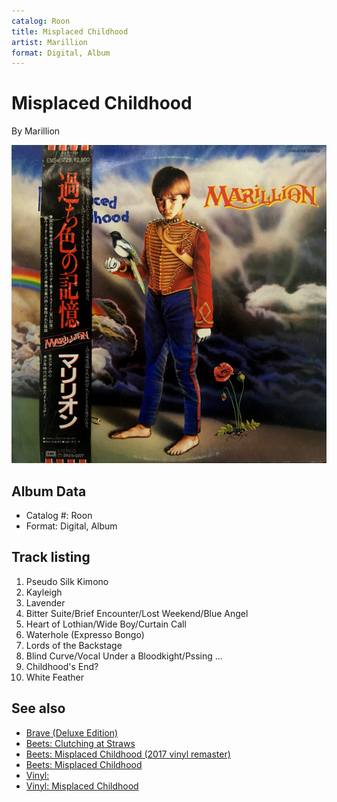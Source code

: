 ```yaml
---
catalog: Roon
title: Misplaced Childhood
artist: Marillion
format: Digital, Album
---
```


# Misplaced Childhood

By Marillion

![](../../assets/albumcovers/Marillion-Misplaced_Childhood.png)

## Album Data

- Catalog #: Roon
- Format: Digital, Album


## Track listing


1. Pseudo Silk Kimono
2. Kayleigh
3. Lavender
4. Bitter Suite/Brief Encounter/Lost Weekend/Blue Angel
5. Heart of Lothian/Wide Boy/Curtain Call
6. Waterhole (Expresso Bongo)
7. Lords of the Backstage
8. Blind Curve/Vocal Under a Bloodkight/Pssing ...
9. Childhood's End?
10. White Feather


## See also

- [Brave (Deluxe Edition)](Brave_Deluxe_Edition.md)
- [Beets: Clutching at Straws](../../Beets/Marillion/Clutching_at_Straws.md)
- [Beets: Misplaced Childhood (2017 vinyl remaster)](../../Beets/Marillion/Misplaced_Childhood_2017_vinyl_remaster.md)
- [Beets: Misplaced Childhood](../../Beets/Marillion/Misplaced_Childhood.md)
- [Vinyl: ](../../Vinyl/Marillion/Marillion.md)
- [Vinyl: Misplaced Childhood](../../Vinyl/Marillion/Misplaced_Childhood.md)
